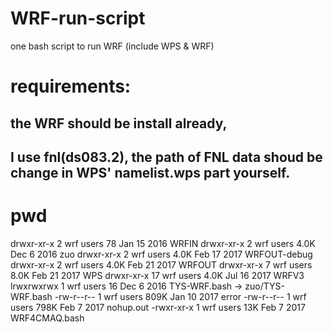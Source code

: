 # WRF-run-script
one bash script to run WRF (include WPS &amp; WRF)

# requirements:
## the WRF should be install already, 
## I use fnl(ds083.2), the path of FNL data shoud be change in WPS' namelist.wps part yourself.

# pwd
drwxr-xr-x  2 wrf users   78 Jan 15  2016 WRFIN
drwxr-xr-x  2 wrf users 4.0K Dec  6  2016 zuo
drwxr-xr-x  2 wrf users 4.0K Feb 17  2017 WRFOUT-debug
drwxr-xr-x  2 wrf users 4.0K Feb 21  2017 WRFOUT
drwxr-xr-x  7 wrf users 8.0K Feb 21  2017 WPS
drwxr-xr-x 17 wrf users 4.0K Jul 16  2017 WRFV3
lrwxrwxrwx  1 wrf users   16 Dec  6  2016 TYS-WRF.bash -> zuo/TYS-WRF.bash
-rw-r--r--  1 wrf users 809K Jan 10  2017 error
-rw-r--r--  1 wrf users 798K Feb  7  2017 nohup.out
-rwxr-xr-x  1 wrf users  13K Feb  7  2017 WRF4CMAQ.bash
